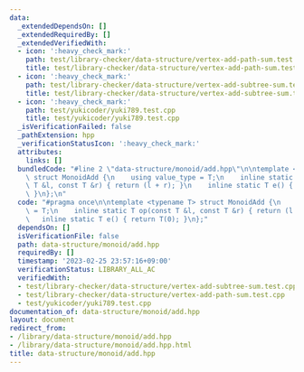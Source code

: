 ```yaml
---
data:
  _extendedDependsOn: []
  _extendedRequiredBy: []
  _extendedVerifiedWith:
  - icon: ':heavy_check_mark:'
    path: test/library-checker/data-structure/vertex-add-path-sum.test.cpp
    title: test/library-checker/data-structure/vertex-add-path-sum.test.cpp
  - icon: ':heavy_check_mark:'
    path: test/library-checker/data-structure/vertex-add-subtree-sum.test.cpp
    title: test/library-checker/data-structure/vertex-add-subtree-sum.test.cpp
  - icon: ':heavy_check_mark:'
    path: test/yukicoder/yuki789.test.cpp
    title: test/yukicoder/yuki789.test.cpp
  _isVerificationFailed: false
  _pathExtension: hpp
  _verificationStatusIcon: ':heavy_check_mark:'
  attributes:
    links: []
  bundledCode: "#line 2 \"data-structure/monoid/add.hpp\"\n\ntemplate <typename T>\
    \ struct MonoidAdd {\n    using value_type = T;\n    inline static T op(const\
    \ T &l, const T &r) { return (l + r); }\n    inline static T e() { return T(0);\
    \ }\n};\n"
  code: "#pragma once\n\ntemplate <typename T> struct MonoidAdd {\n    using value_type\
    \ = T;\n    inline static T op(const T &l, const T &r) { return (l + r); }\n \
    \   inline static T e() { return T(0); }\n};"
  dependsOn: []
  isVerificationFile: false
  path: data-structure/monoid/add.hpp
  requiredBy: []
  timestamp: '2023-02-25 23:57:16+09:00'
  verificationStatus: LIBRARY_ALL_AC
  verifiedWith:
  - test/library-checker/data-structure/vertex-add-subtree-sum.test.cpp
  - test/library-checker/data-structure/vertex-add-path-sum.test.cpp
  - test/yukicoder/yuki789.test.cpp
documentation_of: data-structure/monoid/add.hpp
layout: document
redirect_from:
- /library/data-structure/monoid/add.hpp
- /library/data-structure/monoid/add.hpp.html
title: data-structure/monoid/add.hpp
---
```

